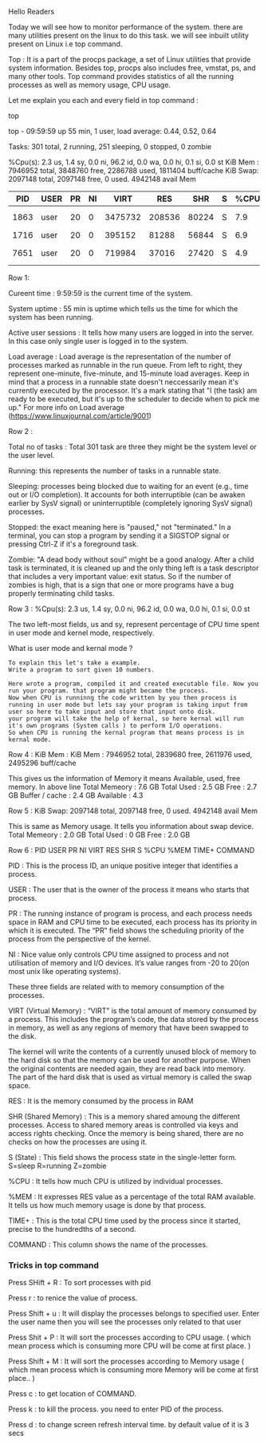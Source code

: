 
Hello Readers

Today we will see how to monitor performance of the system. there are many utilities present on the linux to do this task.
we will see inbuilt utility present on Linux i.e top command.


Top : It is a part of the procps package, a set of Linux utilities that provide system information. Besides top, procps also includes free, vmstat, ps, and many other tools. Top command provides statistics of all the running processes as well as memory usage, CPU usage. 

Let me explain you each and every field in top command :

top

                                                                                                                           
                                                                                                                         




top - 09:59:59 up 55 min,  1 user,  load average: 0.44, 0.52, 0.64


Tasks: 301 total,   2 running, 251 sleeping,   0 stopped,   0 zombie

%Cpu(s):  2.3 us,  1.4 sy,  0.0 ni, 96.2 id,  0.0 wa,  0.0 hi,  0.1 si,  0.0 st
KiB Mem :  7946952 total,  3848760 free,  2286788 used,  1811404 buff/cache
KiB Swap:  2097148 total,  2097148 free,        0 used.  4942148 avail Mem

| PID | USER | PR | NI | VIRT | RES |  SHR | S | %CPU | %MEM |  TIME+ | COMMAND |  
|---|---|---|---|---|---|---|---|---|---|---|---|
|1863 | user | 20 |  0 | 3475732 | 208536 | 80224 | S | 7.9 | 2.6 |  10:44.91 | gnome-shell |
| 1716 | user | 20 | 0 | 395152 | 81288 | 56844 | S | 6.9 | 1.0 | 7:59.85 | Xorg |
| 7651 | user | 20 | 0 | 719984 | 37016 | 27420 | S | 4.9 | 0.5 | 0:00.88 | gnome-terminal |                                                                                                                         


Row 1: 

Cureent time : 9:59:59 is the current time of the system.

System uptime : 55 min is uptime which tells us the time for which the system has been running.

Active user sessions : It tells how many users are logged in into the server. In this case only single user is logged in to the system.

Load average : Load average is the representation of the number of processes marked as runnable in the run queue. 
From left to right, they represent one-minute, five-minute, and 15-minute load averages.
Keep in mind that a process in a runnable state doesn't neccessarily mean it's currently executed by the processor.
It's a mark stating that "I (the task) am ready to be executed, but it's up to the scheduler to decide when to pick me up."
For more info on Load average (https://www.linuxjournal.com/article/9001)


Row 2 :

Total no of tasks : Total 301 task are three they might be the system level or the user level.

Running: this represents the number of tasks in a runnable state.

Sleeping: processes being blocked due to waiting for an event (e.g., time out or I/O completion). 
It accounts for both interruptible (can be awaken earlier by SysV signal) or uninterruptible (completely ignoring SysV signal) processes.

Stopped: the exact meaning here is "paused," not "terminated." 
In a terminal, you can stop a program by sending it a SIGSTOP signal or pressing Ctrl-Z if it's a foreground task.

Zombie: "A dead body without soul" might be a good analogy.
After a child task is terminated, it is cleaned up and the only thing left is a task descriptor that includes a very important value: exit status. 
So if the number of zombies is high, that is a sign that one or more programs have a bug properly terminating child tasks.



Row 3 : %Cpu(s):  2.3 us,  1.4 sy,  0.0 ni, 96.2 id,  0.0 wa,  0.0 hi,  0.1 si,  0.0 st

The two left-most fields, us and sy, represent percentage of CPU time spent in user mode and kernel mode, respectively.

What is user mode and kernal mode ?

```
To explain this let's take a example.
Write a program to sort given 10 numbers.

Here wrote a program, compiled it and created executable file. Now you run your program. that program might became the process.
Now when CPU is runninng the code written by you then process is running in user mode but lets say your program is taking input from user so here to take input and store that input onto disk.
your program will take the help of kernal, so here kernal will run it's own programs (System calls ) to perform I/O operations.
So when CPU is running the kernal program that means process is in kernal mode.
```

Row 4 : KiB Mem :  KiB Mem :  7946952 total,  2839680 free,  2611976 used,  2495296 buff/cache

This gives us the information of Memory it means Available, used, free memory. In above line
Total Memeory : 7.6 GB 
Total Used : 2.5 GB
Free : 2.7 GB
Buffer / cache : 2.4 GB
Available : 4.3



Row 5 : KiB Swap:  2097148 total,  2097148 free, 0 used.  4942148 avail Mem

This is same as Memory usage. It tells you information about swap device.
Total Memeory : 2.0	 GB 
Total Used : 0 GB
Free : 2.0 GB


Row 6 : PID		USER      PR  NI    VIRT    RES    SHR S  %CPU %MEM     TIME+ COMMAND 

PID : This is the process ID, an unique positive integer that identifies a process.

USER : The user that is the owner of the process it means who starts that process.

PR : The running instance of program is process, and each process needs space in RAM and CPU time to be executed, each process has its priority in which it is executed. The “PR” field shows the scheduling priority of the process from the perspective of the kernel.

NI : Nice value only controls CPU time assigned to process and not utilisation of memory and I/O devices.
It’s value ranges from -20 to 20(on most unix like operating systems).

These three fields are related with to memory consumption of the processes. 

VIRT (Virtual Memory) : “VIRT” is the total amount of memory consumed by a process. This includes the program’s code, the data stored by the process in memory, as well as any regions of memory that have been swapped to the disk.


The kernel will write the contents of a currently unused block of memory to the hard disk so that the memory can be used for another purpose. When the original contents are needed again, they are read back into memory. The part of the hard disk that is used as virtual memory is called the swap space.

RES : It is the memory consumed by the process in RAM

SHR (Shared Memory) : This is a memory shared amoung the different processes. Access to shared memory areas is controlled via keys and access rights checking. Once the memory is being shared, there are no checks on how the processes are using it.


S (State) : This field shows the process state in the single-letter form. S=sleep R=running Z=zombie

%CPU : It tells how much CPU is utilized by individual processes.

%MEM : It expresses RES value as a percentage of the total RAM available. It tells us how much memory usage is done by that process.

TIME+ : This is the total CPU time used by the process since it started, precise to the hundredths of a second.

COMMAND : This column shows the name of the processes.


### Tricks in top command 

Press SHift + R : To sort processes with pid

Press r : to renice the value of process.

Press Shift + u : It will display the processes belongs to specified user. Enter the user name then you will see the processes only related to that user

Press Shit + P : It will sort the processes according to CPU usage. ( which mean process which is consuming more CPU will be come at first place. )

Press Shift + M : It will sort the processes according to Memory usage ( which mean process which is consuming more Memory will be come at first place.. )

Press c : to get location of COMMAND.

Press k : to kill the process. you need to enter PID of the process.

Press d : to change screen refresh interval time. by default value of it is 3 secs
